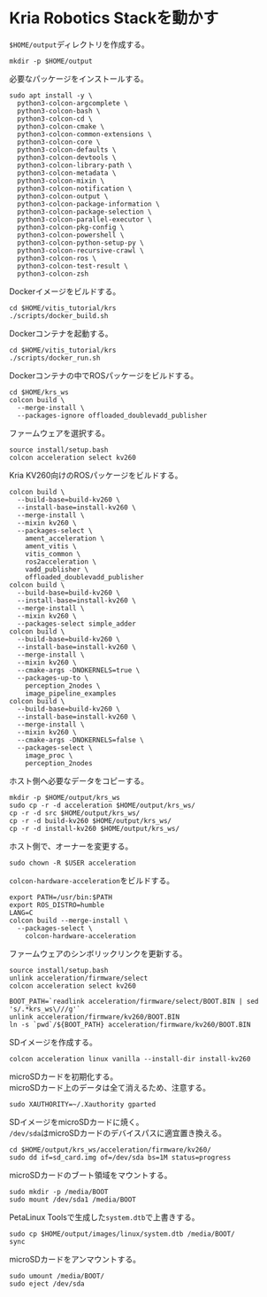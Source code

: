 # Kria Robotics Stackを動かす

`$HOME/output`ディレクトリを作成する。

```shell
mkdir -p $HOME/output
```

必要なパッケージをインストールする。

```shell
sudo apt install -y \
  python3-colcon-argcomplete \
  python3-colcon-bash \
  python3-colcon-cd \
  python3-colcon-cmake \
  python3-colcon-common-extensions \
  python3-colcon-core \
  python3-colcon-defaults \
  python3-colcon-devtools \
  python3-colcon-library-path \
  python3-colcon-metadata \
  python3-colcon-mixin \
  python3-colcon-notification \
  python3-colcon-output \
  python3-colcon-package-information \
  python3-colcon-package-selection \
  python3-colcon-parallel-executor \
  python3-colcon-pkg-config \
  python3-colcon-powershell \
  python3-colcon-python-setup-py \
  python3-colcon-recursive-crawl \
  python3-colcon-ros \
  python3-colcon-test-result \
  python3-colcon-zsh
```

Dockerイメージをビルドする。

```shell
cd $HOME/vitis_tutorial/krs
./scripts/docker_build.sh
```

Dockerコンテナを起動する。

```shell
cd $HOME/vitis_tutorial/krs
./scripts/docker_run.sh
```

Dockerコンテナの中でROSパッケージをビルドする。

```shell
cd $HOME/krs_ws
colcon build \
  --merge-install \
  --packages-ignore offloaded_doublevadd_publisher
```

ファームウェアを選択する。

```shell
source install/setup.bash
colcon acceleration select kv260
```

Kria KV260向けのROSパッケージをビルドする。

```shell
colcon build \
  --build-base=build-kv260 \
  --install-base=install-kv260 \
  --merge-install \
  --mixin kv260 \
  --packages-select \
    ament_acceleration \
    ament_vitis \
    vitis_common \
    ros2acceleration \
    vadd_publisher \
    offloaded_doublevadd_publisher
colcon build \
  --build-base=build-kv260 \
  --install-base=install-kv260 \
  --merge-install \
  --mixin kv260 \
  --packages-select simple_adder
colcon build \
  --build-base=build-kv260 \
  --install-base=install-kv260 \
  --merge-install \
  --mixin kv260 \
  --cmake-args -DNOKERNELS=true \
  --packages-up-to \
    perception_2nodes \
    image_pipeline_examples
colcon build \
  --build-base=build-kv260 \
  --install-base=install-kv260 \
  --merge-install \
  --mixin kv260 \
  --cmake-args -DNOKERNELS=false \
  --packages-select \
    image_proc \
    perception_2nodes
```

ホスト側へ必要なデータをコピーする。

```shell
mkdir -p $HOME/output/krs_ws
sudo cp -r -d acceleration $HOME/output/krs_ws/
cp -r -d src $HOME/output/krs_ws/
cp -r -d build-kv260 $HOME/output/krs_ws/
cp -r -d install-kv260 $HOME/output/krs_ws/
```

ホスト側で、オーナーを変更する。

```shell
sudo chown -R $USER acceleration
```

`colcon-hardware-acceleration`をビルドする。

```shell
export PATH=/usr/bin:$PATH
export ROS_DISTRO=humble
LANG=C
colcon build --merge-install \
  --packages-select \
    colcon-hardware-acceleration
```

ファームウェアのシンボリックリンクを更新する。

```shell
source install/setup.bash
unlink acceleration/firmware/select
colcon acceleration select kv260

BOOT_PATH=`readlink acceleration/firmware/select/BOOT.BIN | sed 's/.*krs_ws\///g'`
unlink acceleration/firmware/kv260/BOOT.BIN
ln -s `pwd`/${BOOT_PATH} acceleration/firmware/kv260/BOOT.BIN
```

SDイメージを作成する。

```shell
colcon acceleration linux vanilla --install-dir install-kv260
```

microSDカードを初期化する。  
microSDカード上のデータは全て消えるため、注意する。

```shell
sudo XAUTHORITY=~/.Xauthority gparted
```

SDイメージをmicroSDカードに焼く。  
`/dev/sda`はmicroSDカードのデバイスパスに適宜置き換える。

```shell
cd $HOME/output/krs_ws/acceleration/firmware/kv260/
sudo dd if=sd_card.img of=/dev/sda bs=1M status=progress
```

microSDカードのブート領域をマウントする。

```shell
sudo mkdir -p /media/BOOT
sudo mount /dev/sda1 /media/BOOT
```

PetaLinux Toolsで生成した`system.dtb`で上書きする。

```shell
sudo cp $HOME/output/images/linux/system.dtb /media/BOOT/
sync
```

microSDカードをアンマウントする。

```shell
sudo umount /media/BOOT/
sudo eject /dev/sda
```
